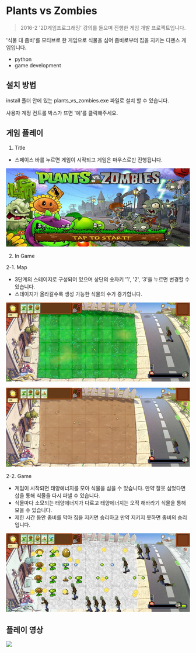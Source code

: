 # Plants vs Zombies
> 2016-2 '2D게임프로그래밍' 강의를 들으며 진행한 게임 개발 프로젝트입니다.

'식물 대 좀비'를 모티브로 한 게임으로 식물을 심어 좀비로부터 집을 지키는 디펜스 게임입니다.
* python
* game development

## 설치 방법

install 폴더 안에 있는 plants_vs_zombies.exe 파일로 설치 할 수 있습니다.

사용자 계정 컨트롤 박스가 뜨면 '예'를 클릭해주세요.

## 게임 플레이
1. Title
* 스페이스 바를 누르면 게임이 시작되고 게임은 마우스로만 진행됩니다.

![](image/title.png)

2. In Game

2-1. Map
* 3단계의 스테이지로 구성되어 있으며 상단의 숫자키 '1', '2', '3'을 누르면 변경할 수 있습니다.
* 스테이지가 올라갈수록 생성 가능한 식물의 수가 증가합니다.

![](image/stage1.png)

![](image/stage2.png)

2-2. Game
* 게임이 시작되면 태양에너지를 모아 식물을 심을 수 있습니다. 만약 잘못 심었다면 삽을 통해 식물을 다시 파낼 수 있습니다.
* 식물마다 소모되는 태양에너지가 다르고 태양에너지는 오직 해바라기 식물을 통해 모을 수 있습니다.
* 제한 시간 동안 좀비를 막아 집을 지키면 승리하고 만약 지키지 못하면 좀비의 승리입니다.

![](image/main.png)

## 플레이 영상
[![][youtube-image]][play-url]

<!-- Markdown link & img dfn's -->
[youtube-image]: https://encrypted-tbn0.gstatic.com/images?q=tbn%3AANd9GcQ0W15QOoCkGdmGAT4yoszK-lomT0IYZmOkZ_m_cGhQJEoHyY-Z&usqp=CAU
[play-url]: https://www.youtube.com/watch?v=22TxMZaX9mk
